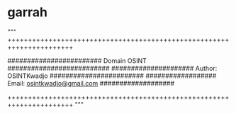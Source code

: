 # garrah
"""
++++++++++++++++++++++++++++++++++++++++++++++++++++++++++++++++++++++


########################    Domain OSINT    ##########################
#####################   Author: OSINTKwadjo   ########################
##################  Email: osintkwadjo@gmail.com   ###################


++++++++++++++++++++++++++++++++++++++++++++++++++++++++++++++++++++++
"""
